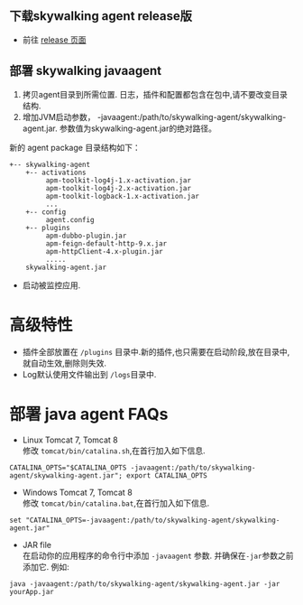 ## 下载skywalking agent release版
- 前往 [release 页面](http://skywalking.apache.org/downloads/)

## 部署 skywalking javaagent
1. 拷贝agent目录到所需位置. 日志，插件和配置都包含在包中,请不要改变目录结构.
2. 增加JVM启动参数， -javaagent:/path/to/skywalking-agent/skywalking-agent.jar. 参数值为skywalking-agent.jar的绝对路径。 

新的 agent package 目录结构如下：
```
+-- skywalking-agent
    +-- activations
         apm-toolkit-log4j-1.x-activation.jar
         apm-toolkit-log4j-2.x-activation.jar
         apm-toolkit-logback-1.x-activation.jar
         ...
    +-- config
         agent.config  
    +-- plugins
         apm-dubbo-plugin.jar
         apm-feign-default-http-9.x.jar
         apm-httpClient-4.x-plugin.jar
         .....
    skywalking-agent.jar
```

- 启动被监控应用.

# 高级特性
- 插件全部放置在 `/plugins` 目录中.新的插件,也只需要在启动阶段,放在目录中,就自动生效,删除则失效.
- Log默认使用文件输出到 `/logs`目录中.

# 部署 java agent FAQs
- Linux Tomcat 7, Tomcat 8  
修改 `tomcat/bin/catalina.sh`,在首行加入如下信息.
```shell
CATALINA_OPTS="$CATALINA_OPTS -javaagent:/path/to/skywalking-agent/skywalking-agent.jar"; export CATALINA_OPTS
```

- Windows Tomcat 7, Tomcat 8  
修改 `tomcat/bin/catalina.bat`,在首行加入如下信息.
```shell
set "CATALINA_OPTS=-javaagent:/path/to/skywalking-agent/skywalking-agent.jar"
```
- JAR file  
在启动你的应用程序的命令行中添加 `-javaagent` 参数. 并确保在`-jar`参数之前添加它. 例如:
 ```shell
 java -javaagent:/path/to/skywalking-agent/skywalking-agent.jar -jar yourApp.jar
 ```